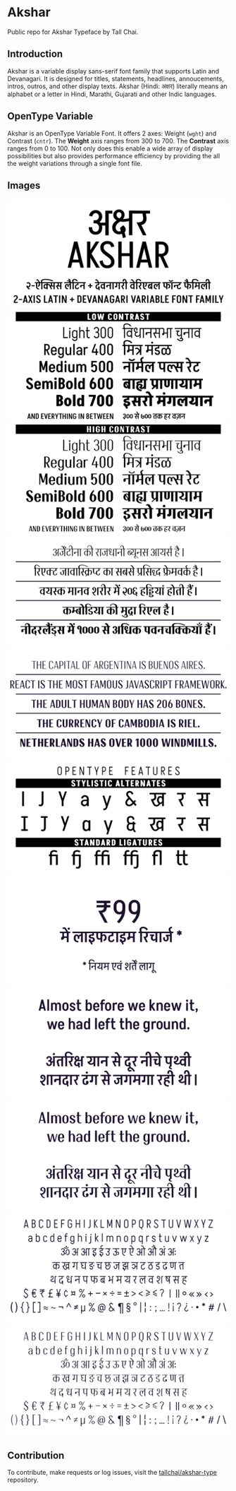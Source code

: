 # Akshar
Public repo for Akshar Typeface by Tall Chai.

## Introduction
Akshar is a variable display sans-serif font family that supports Latin and Devanagari.
It is designed for titles, statements, headlines, annoucements, intros, outros, and other display texts.
Akshar (Hindi: अक्षर) literally means an alphabet or a letter in Hindi, Marathi, Gujarati and other Indic languages.

## OpenType Variable
Akshar is an OpenType Variable Font. It offers 2 axes: Weight (`wght`) and Contrast (`cntr`).
The **Weight** axis ranges from 300 to 700. The **Contrast** axis ranges from 0 to 100.
Not only does this enable a wide array of display possibilities but also provides performance efficiency
by providing the all the weight variations through a single font file.

## Images
![Akshar Intro](/images/Akshar%20Intro.jpg)
![Akshar Weights](/images/Akshar%20Weights.jpg)
![Akshar Weights: High Contrast](/images/Akshar%20Weights%20HC.jpg)
![Akshar Headlines](/images/Akshar%20Headlines.jpg)
![Akshar Headlines EN](/images/Akshar%20Headlines%20EN.jpg)
![Akshar OpenType](/images/Akshar%20OpenType.jpg)
![Akshar 99](/images/Akshar%2099.jpg)
![Akshar Default](/images/Akshar%20Default.jpg)
![Akshar Default: High Contrast](/images/Akshar%20Default%20HC.jpg)
![Akshar Characters](/images/Akshar%20Characters.jpg)
![Akshar Characters: High Contrast](/images/Akshar%20Characters%20HC.jpg)

## Contribution
To contribute, make requests or log issues, visit the [tallchai/akshar-type](https://github.com/tallchai/akshar-type") repository.
